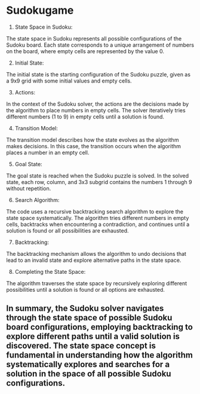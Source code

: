 # Sudokugame

1.	State Space in Sudoku:

The state space in Sudoku represents all possible configurations of the Sudoku board.
Each state corresponds to a unique arrangement of numbers on the board, where empty cells are represented by the value 0.

2.	Initial State:

The initial state is the starting configuration of the Sudoku puzzle, given as a 9x9 grid with some initial values and empty cells.

3.	Actions:

In the context of the Sudoku solver, the actions are the decisions made by the algorithm to place numbers in empty cells.
The solver iteratively tries different numbers (1 to 9) in empty cells until a solution is found.

4.	Transition Model:

The transition model describes how the state evolves as the algorithm makes decisions. In this case, the transition occurs when the algorithm places a number in an empty cell.

5.	Goal State:

The goal state is reached when the Sudoku puzzle is solved. In the solved state, each row, column, and 3x3 subgrid contains the numbers 1 through 9 without repetition.

6.	Search Algorithm:

The code uses a recursive backtracking search algorithm to explore the state space systematically.
The algorithm tries different numbers in empty cells, backtracks when encountering a contradiction, and continues until a solution is found or all possibilities are exhausted.

7.	Backtracking:

The backtracking mechanism allows the algorithm to undo decisions that lead to an invalid state and explore alternative paths in the state space.

8.	Completing the State Space:

The algorithm traverses the state space by recursively exploring different possibilities until a solution is found or all options are exhausted.

## In summary, the Sudoku solver navigates through the state space of possible Sudoku board configurations, employing backtracking to explore different paths until a valid solution is discovered. The state space concept is fundamental in understanding how the algorithm systematically explores and searches for a solution in the space of all possible Sudoku configurations.
